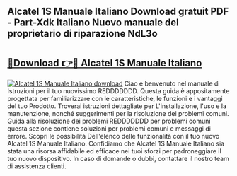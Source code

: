 ## Alcatel 1S Manuale Italiano Download gratuit PDF - Part-Xdk Italiano Nuovo manuale del proprietario di riparazione NdL3o

# <h2><a href="http://dfe9h2g.blite.top/?on=Alcatel+1S+Manuale+Italiano">🔗Download 👉🔴 Alcatel 1S Manuale Italiano</a></h2>

[![Alcatel 1S Manuale Italiano download](https://i.imgur.com/lujVjoI.png)](http://dfe9h2g.blite.top/?on=Alcatel+1S+Manuale+Italiano)
Ciao e benvenuto nel manuale di Istruzioni per il tuo nuovissimo REDDDDDDD. Questa guida è appositamente progettata per familiarizzare con le caratteristiche, le funzioni e i vantaggi del tuo Prodotto. Troverai istruzioni dettagliate per L'installazione, l'uso e la manutenzione, nonché suggerimenti per la risoluzione dei problemi comuni. Guida alla risoluzione dei problemi REDDDDDDD per problemi comuni questa sezione contiene soluzioni per problemi comuni e messaggi di errore. Scopri le possibilità Dell'elenco delle funzionalità con il tuo nuovo Alcatel 1S Manuale Italiano. Confidiamo che Alcatel 1S Manuale Italiano sia stata una risorsa affidabile ed efficace nei tuoi sforzi per padroneggiare il tuo nuovo dispositivo. In caso di domande o dubbi, contattare il nostro team di assistenza clienti.
